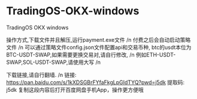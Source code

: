 # TradingOS-OKX-windows
TradingOS OKX windows

操作方式,下载文件并且解压,运行payment.exe文件 /n
付费之后会自动启动策略文件 /n
可以通过策略文件config.json文件配置api和交易币种,
btc的usdt本位为BTC-USDT-SWAP,如果需要更换交易对,请自行修改, /n
例如ETH-USDT-SWAP,SOL-USDT-SWAP,请使用大写 /n


下载链接,请自行翻墙. /n
链接: https://pan.baidu.com/s/1kXDSGBrFYfaFkgLpGIdTYQ?pwd=j5dk 提取码: j5dk 复制这段内容后打开百度网盘手机App，操作更方便哦

